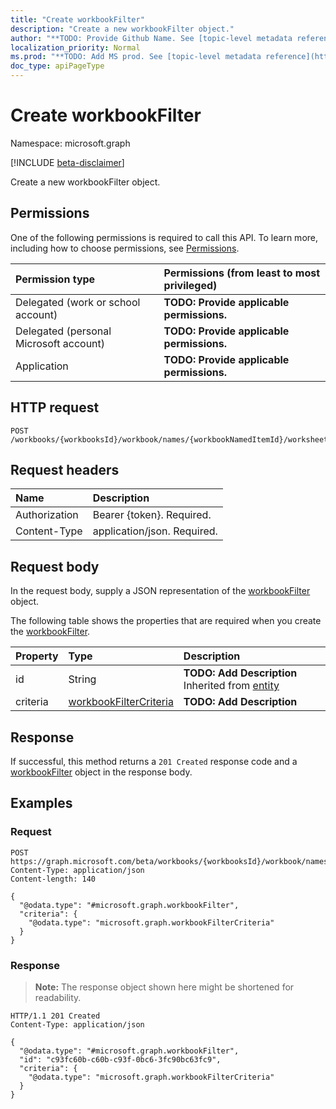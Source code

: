 ```yaml
---
title: "Create workbookFilter"
description: "Create a new workbookFilter object."
author: "**TODO: Provide Github Name. See [topic-level metadata reference](https://msgo.azurewebsites.net/add/document/guidelines/metadata.html#topic-level-metadata)**"
localization_priority: Normal
ms.prod: "**TODO: Add MS prod. See [topic-level metadata reference](https://msgo.azurewebsites.net/add/document/guidelines/metadata.html#topic-level-metadata)**"
doc_type: apiPageType
---
```


# Create workbookFilter
Namespace: microsoft.graph

[!INCLUDE [beta-disclaimer](../../includes/beta-disclaimer.md)]

Create a new workbookFilter object.

## Permissions
One of the following permissions is required to call this API. To learn more, including how to choose permissions, see [Permissions](/graph/permissions-reference).

|Permission type|Permissions (from least to most privileged)|
|:---|:---|
|Delegated (work or school account)|**TODO: Provide applicable permissions.**|
|Delegated (personal Microsoft account)|**TODO: Provide applicable permissions.**|
|Application|**TODO: Provide applicable permissions.**|

## HTTP request

<!-- {
  "blockType": "ignored"
}
-->
``` http
POST /workbooks/{workbooksId}/workbook/names/{workbookNamedItemId}/worksheet/tables/{workbookTableId}/columns/{workbookTableColumnId}/filter
```

## Request headers
|Name|Description|
|:---|:---|
|Authorization|Bearer {token}. Required.|
|Content-Type|application/json. Required.|

## Request body
In the request body, supply a JSON representation of the [workbookFilter](../resources/workbookfilter.md) object.

The following table shows the properties that are required when you create the [workbookFilter](../resources/workbookfilter.md).

|Property|Type|Description|
|:---|:---|:---|
|id|String|**TODO: Add Description** Inherited from [entity](../resources/entity.md)|
|criteria|[workbookFilterCriteria](../resources/workbookfiltercriteria.md)|**TODO: Add Description**|



## Response

If successful, this method returns a `201 Created` response code and a [workbookFilter](../resources/workbookfilter.md) object in the response body.

## Examples

### Request
<!-- {
  "blockType": "request",
  "name": "create_workbookfilter_from_"
}
-->
``` http
POST https://graph.microsoft.com/beta/workbooks/{workbooksId}/workbook/names/{workbookNamedItemId}/worksheet/tables/{workbookTableId}/columns/{workbookTableColumnId}/filter
Content-Type: application/json
Content-length: 140

{
  "@odata.type": "#microsoft.graph.workbookFilter",
  "criteria": {
    "@odata.type": "microsoft.graph.workbookFilterCriteria"
  }
}
```


### Response
>**Note:** The response object shown here might be shortened for readability.
<!-- {
  "blockType": "response",
  "truncated": true,
  "@odata.type": "microsoft.graph.workbookFilter"
}
-->
``` http
HTTP/1.1 201 Created
Content-Type: application/json

{
  "@odata.type": "#microsoft.graph.workbookFilter",
  "id": "c93fc60b-c60b-c93f-0bc6-3fc90bc63fc9",
  "criteria": {
    "@odata.type": "microsoft.graph.workbookFilterCriteria"
  }
}
```

